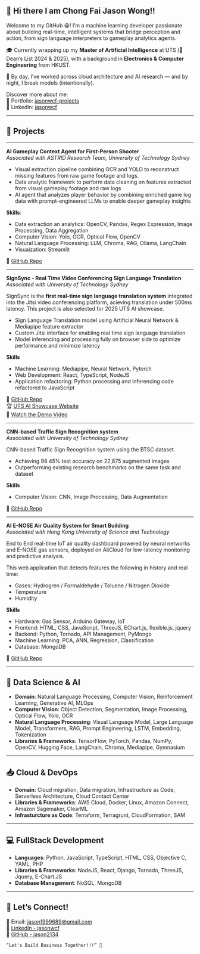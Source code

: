 ## 👋 Hi there I am Chong Fai Jason Wong!!

Welcome to my GitHub 😀! 
I’m a machine learning developer passionate about building real-time, intelligent systems that bridge perception and action, from sign language interpreters to gameplay analytics agents.

🎓 Currently wrapping up my **Master of Artificial Intelligence** at UTS (🏅 Dean’s List 2024 & 2025), with a background in **Electronics & Computer Engineering** from HKUST.

🧠 By day, I’ve worked across cloud architecture and AI research — and by night, I break models (intentionally).

Discover more about me:
<br>
💼 Portfolio: <a href='https://www.linkedin.com/in/jasonwcf/details/projects/'>jasonwcf-projects</a>
<br>
🔗 LinkedIn: <a href='https://www.linkedin.com/in/jasonwcf/'>jasonwcf</a>

---
## 🧪 Projects
---
**AI Gameplay Context Agent for First-Person Shooter**
<br>
_Associated with ASTRID Research Team, University of Technology Sydney_

- Visual extraction pipeline combining OCR and YOLO to reconstruct missing features from raw game footage and logs.
- Data analytic framework to perform data cleaning on features extracted from visual gameplay footage and raw logs
- AI agent that analyzes player behavior by combining enriched game log data with prompt-engineered LLMs to enable deeper gameplay insights

**Skills**:
- Data extraction an analytics: OpenCV, Pandas, Regex Expression, Image Processing, Data Aggregation
- Computer Vision: Yolo, OCR, Optical Flow, OpenCV
- Natural Language Processing: LLM, Chroma, RAG, Ollama, LangChain
- Visuaization: Streamlit

🔗 <a href='https://github.com/jason2134/multi_model_AI_gameplay_context_agent'>GitHub Repo</a>

---
**SignSync - Real Time Video Conferencing Sign Language Translation**  
_Associated with University of Technology Sydney_

SignSync is the **first real-time sign language translation system** integrated into the Jitsi video conferencing platform, acieving translation under 500ms latency. 
This project is also selected for 2025 UTS AI showcase.

- Sign Language Translation model using Artificial Neural Network & Mediapipe feature extractor
- Custom Jitsi interface for enabling real time sign language translation
- Model inferencing and processing fully on browser side to optimize performance and minimize latency

**Skills**
- Machine Learning: Mediapipe, Neural Network, Pytorch
- Web Development: React, TypeScript, NodeJS
- Application refactoring: Python processing and inferencing code refactored to JavaScript

🔗 <a href='https://github.com/jason2134/SignSync'>GitHub Repo</a>
<br>
🏆 <a href='https://utsfeitshowcases.org/ai-showcase/'>UTS AI Showcase Website</a>
<br>
🎥 [Watch the Demo Video](https://www.youtube.com/watch?v=Dt-oRFbHSq4)

---
**CNN-based Traffic Sign Recognition system**  
*Associated with University of Technology Sydney*

CNN-based Traffic Sign Recognition system using the BTSC dataset.
- Achieving 98.45% test accuracy on 22,875 augmented images
- Outperforming existing research benchmarks on the same task and dataset

**Skills**
- Computer Vision: CNN, Image Processing, Data Augmentation

🔗 <a href='https://github.com/robayedl/TrafficSignRecognitionUsingCNN'>GitHub Repo</a>

---
**AI E-NOSE Air Quality System for Smart Building**
<br>
*Associated with Hong Kong University of Science and Technology*

End to End real-time IoT air quality dashboard powered by neural networks and E-NOSE gas sensors, deployed on AliCloud for low-latency monitoring and predictive analysis.


This web application that detects features the following in history and real time:
- Gases: Hydrogren / Formaldehyde / Toluene / Nitrogen Dioxide
- Temperature
- Humidity

**Skills**
- Hardware: Gas Sensor, Arduino Gateway, IoT
- Frontend: HTML, CSS, JavaScript, ThreeJS, EChart.js, flexible.js, jquery
- Backend: Python, Tornado, API Management, PyMongo
- Machine Learning: PCA, ANN, Regression, Classification
- Database: MongoDB

🔗 <a href='https://github.com/jason2134/gas-monitoring-web-app'>GitHub Repo</a>

---
## 🤖 Data Science & AI
- **Domain**: Natural Language Processing, Computer Vision, Reinforcement Learning, Generative AI, MLOps
- **Computer Vision**: Object Detection, Segmentation, Image Processing, Optical Flow, Yolo, OCR
- **Natural Language Processing**: Visual Language Model, Large Language Model, Transformers, RAG, Prompt Engineering, LSTM, Embedding, Tokenization
- **Libraries & Frameworks**: TensorFlow, PyTorch, Pandas, NumPy, OpenCV, Hugging Face, LangChain, Chroma, Mediapipe, Gymnasium
---
## 📥 Cloud & DevOps
- **Domain**: Cloud migration, Data migration, Infrastructure as Code, Serverless Architecture, Cloud Contact Center
- **Libraries & Frameworks**: AWS Cloud, Docker, Linux, Amazon Connect, Amazon Sagemaker, ClearML
- **Infrasturcture as Code**: Terraform, Terragrunt, CloudFormation, SAM
---
## 💻 FullStack Development
- **Languages**: Python, JavaScript, TypeScript, HTML, CSS, Objective C, YAML, PHP
- **Libraries & Frameworks**: NodeJS, React, Django, Tornado, ThreeJS, Jquery, E-Chart.JS 
- **Database Management**: NoSQL, MongoDB
---
## 🔗 Let’s Connect!
📧 Email: jason1999689@gmail.com
<br>
💼 <a href='https://www.linkedin.com/in/jasonwcf'>LinkedIn - jasonwcf</a>
<br>
🐙 <a href='https://github.com/jason2134'>GitHub - jason2134</a>


```
“Let's Build Business Together!!!” 🚀
```


